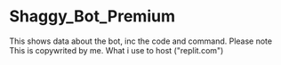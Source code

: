 # Shaggy_Bot_Premium
This shows data about the bot, inc the code and command.
Please note This is copywrited by me.
What i use to host ("replit.com")


